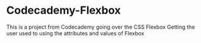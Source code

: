 # Codecademy-Flexbox
This is a project from Codecademy going over the CSS Flexbox
Getting the user used to using the attributes and values of Flexbox
